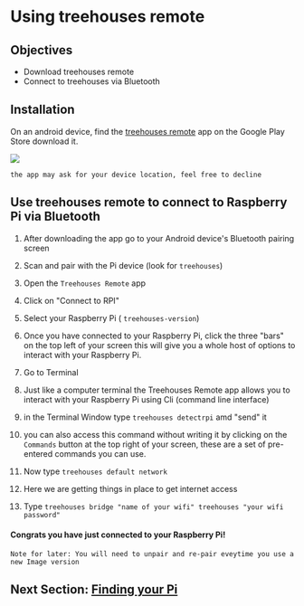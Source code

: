 # Using treehouses remote

## Objectives

* Download treehouses remote
* Connect to treehouses via Bluetooth

## Installation
On an android device, find the [treehouses remote](https://play.google.com/store/apps/details?id=io.treehouses.remote) app on the Google Play Store download it.

![](remoteiconsml.jpg)

`the app may ask for your device location, feel free to decline`

## Use treehouses remote to connect to Raspberry Pi via Bluetooth

1. After downloading the app go to your Android device's Bluetooth pairing screen
1. Scan and pair with the Pi device (look for `treehouses`)
1. Open the `Treehouses Remote` app
1. Click on "Connect to RPI"
1. Select your Raspberry Pi ( `treehouses-version`)

1. Once you have connected to your Raspberry Pi, click the three "bars" on the top left of your screen this will give you a whole host of options to interact with your Raspberry Pi.
1. Go to Terminal
  1. Just like a computer terminal the Treehouses Remote app allows you to interact with your Raspberry Pi using Cli (command line interface)
1. in the Terminal Window type `treehouses detectrpi` amd "send" it 
  1. you can also access this command without writing it by clicking on the `Commands` button at the top right of your screen, these are a set of pre-entered commands you can use.
  
1. Now type `treehouses default network`
  1. Here we are getting things in place to get internet access 
1. Type `treehouses bridge "name of your wifi" treehouses "your wifi password"`

 #### Congrats you have just connected to your Raspberry Pi! 
  
`Note for later: You will need to unpair and re-pair eveytime you use a new Image version`
## Next Section: [Finding your Pi](find-pi.md)
